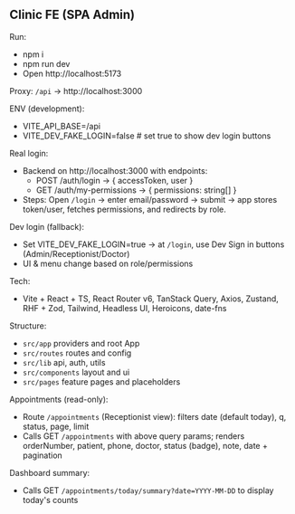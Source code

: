 ## Clinic FE (SPA Admin)

Run:
- npm i
- npm run dev
- Open http://localhost:5173

Proxy: `/api` → http://localhost:3000

ENV (development):
- VITE_API_BASE=/api
- VITE_DEV_FAKE_LOGIN=false  # set true to show dev login buttons

Real login:
- Backend on http://localhost:3000 with endpoints:
  - POST /auth/login → { accessToken, user }
  - GET /auth/my-permissions → { permissions: string[] }
- Steps: Open `/login` → enter email/password → submit → app stores token/user, fetches permissions, and redirects by role.

Dev login (fallback):
- Set VITE_DEV_FAKE_LOGIN=true → at `/login`, use Dev Sign in buttons (Admin/Receptionist/Doctor)
- UI & menu change based on role/permissions

Tech:
- Vite + React + TS, React Router v6, TanStack Query, Axios, Zustand, RHF + Zod, Tailwind, Headless UI, Heroicons, date-fns

Structure:
- `src/app` providers and root App
- `src/routes` routes and config
- `src/lib` api, auth, utils
- `src/components` layout and ui
- `src/pages` feature pages and placeholders

Appointments (read-only):
- Route `/appointments` (Receptionist view): filters date (default today), q, status, page, limit
- Calls GET `/appointments` with above query params; renders orderNumber, patient, phone, doctor, status (badge), note, date + pagination

Dashboard summary:
- Calls GET `/appointments/today/summary?date=YYYY-MM-DD` to display today's counts
